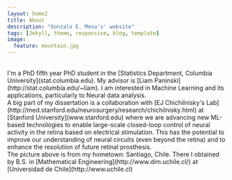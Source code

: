 ```yaml
---
layout: home2
title: About
description: "Gonzalo E. Mena's' website"
tags: [Jekyll, theme, responsive, blog, template]
image:
  feature: mountain.jpg
---
```


<br />
I'm a PhD fifth year PhD student in the [Statistics Department, Columbia University](stat.columbia.edu).  My advisor is [Liam Paninski](http://stat.columbia.edu/~liam). I am interested in Machine Learning and its applications, particularly to Neural data analysis. 

<br />
A big part of my dissertation is a collaboration with [EJ Chichilnisky's Lab](http://med.stanford.edu/neurosurgery/research/chichilnisky.html) at [Stanford University](www.stanford.edu) where we are advancing new ML-based technologies to enable large-scale closed-loop control of neural activity in the retina based on electrical stimulation. This has the potential to improve our understanding of neural circuits (even beyond the retina) and to enhance the resolution of future retinal prosthesis. 


<br />
The picture above is from my hometown: Santiago, Chile. There I obtained by B.S. in [Mathematical Engineering](http://www.dim.uchile.cl/) at [Universidad de Chile](http://www.uchile.cl)


